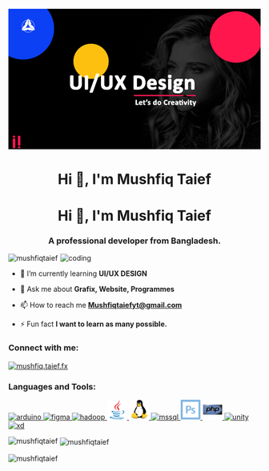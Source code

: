 ![logo](https://raw.githubusercontent.com/Mushfiqtaief/Mushfiqtaief/main/c49eb886409381.5d987e6142e5f-picsay.png)
<h1 align="center">Hi 👋, I'm Mushfiq Taief</h1>
<h1 align="center">Hi 👋, I'm Mushfiq Taief</h1>
<h3 align="center">A professional developer from Bangladesh.</h3>
<img align="right" alt="coding" width="400" src="https://media2.giphy.com/media/RbDKaczqWovIugyJmW/giphy.webp?cid=6c09b952a2f9d158cdc71a2136b4f2e6db0f067c3c32008e&rid=giphy.webp&ct=g">

<p align="left"> <img src="https://komarev.com/ghpvc/?username=mushfiqtaief&label=Profile%20views&color=0e75b6&style=flat" alt="mushfiqtaief" /> </p>

- 🌱 I’m currently learning **UI/UX DESIGN**

- 💬 Ask me about **Grafix, Website, Programmes**

- 📫 How to reach me **Mushfiqtaiefyt@gmail.com**

- ⚡ Fun fact **I want to learn as many possible.**

<h3 align="left">Connect with me:</h3>
<p align="left">
<a href="https://fb.com/mushfiq.taief.fx" target="blank"><img align="center" src="https://raw.githubusercontent.com/rahuldkjain/github-profile-readme-generator/master/src/images/icons/Social/facebook.svg" alt="mushfiq.taief.fx" height="30" width="40" /></a>
</p>

<h3 align="left">Languages and Tools:</h3>
<p align="left"> <a href="https://www.arduino.cc/" target="_blank" rel="noreferrer"> <img src="https://cdn.worldvectorlogo.com/logos/arduino-1.svg" alt="arduino" width="40" height="40"/> </a> <a href="https://www.figma.com/" target="_blank" rel="noreferrer"> <img src="https://www.vectorlogo.zone/logos/figma/figma-icon.svg" alt="figma" width="40" height="40"/> </a> <a href="https://hadoop.apache.org/" target="_blank" rel="noreferrer"> <img src="https://www.vectorlogo.zone/logos/apache_hadoop/apache_hadoop-icon.svg" alt="hadoop" width="40" height="40"/> </a> <a href="https://www.java.com" target="_blank" rel="noreferrer"> <img src="https://raw.githubusercontent.com/devicons/devicon/master/icons/java/java-original.svg" alt="java" width="40" height="40"/> </a> <a href="https://www.linux.org/" target="_blank" rel="noreferrer"> <img src="https://raw.githubusercontent.com/devicons/devicon/master/icons/linux/linux-original.svg" alt="linux" width="40" height="40"/> </a> <a href="https://www.microsoft.com/en-us/sql-server" target="_blank" rel="noreferrer"> <img src="https://www.svgrepo.com/show/303229/microsoft-sql-server-logo.svg" alt="mssql" width="40" height="40"/> </a> <a href="https://www.photoshop.com/en" target="_blank" rel="noreferrer"> <img src="https://raw.githubusercontent.com/devicons/devicon/master/icons/photoshop/photoshop-line.svg" alt="photoshop" width="40" height="40"/> </a> <a href="https://www.php.net" target="_blank" rel="noreferrer"> <img src="https://raw.githubusercontent.com/devicons/devicon/master/icons/php/php-original.svg" alt="php" width="40" height="40"/> </a> <a href="https://unity.com/" target="_blank" rel="noreferrer"> <img src="https://www.vectorlogo.zone/logos/unity3d/unity3d-icon.svg" alt="unity" width="40" height="40"/> </a> <a href="https://www.adobe.com/products/xd.html" target="_blank" rel="noreferrer"> <img src="https://cdn.worldvectorlogo.com/logos/adobe-xd.svg" alt="xd" width="40" height="40"/> </a> </p>

<p><img align="left" src="https://github-readme-stats.vercel.app/api/top-langs?username=mushfiqtaief&show_icons=true&locale=en&layout=compact" alt="mushfiqtaief" /></p>

<p>&nbsp;<img align="center" src="https://github-readme-stats.vercel.app/api?username=mushfiqtaief&show_icons=true&locale=en" alt="mushfiqtaief" /></p>

<p><img align="center" src="https://github-readme-streak-stats.herokuapp.com/?user=mushfiqtaief&" alt="mushfiqtaief" /></p>
